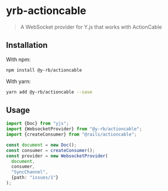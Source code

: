 # yrb-actioncable

> A WebSocket provider for Y.js that works with ActionCable

## Installation

With npm:

```bash
npm install @y-rb/actioncable
```

With yarn:

```bash
yarn add @y-rb/actioncable --save
```

## Usage

```typescript
import {Doc} from "yjs";
import {WebsocketProvider} from "@y-rb/actioncable";
import {createConsumer} from "@rails/actioncable";

const document = new Doc();
const consumer = createConsumer();
const provider = new WebsocketProvider(
  document,
  consumer,
  "SyncChannel",
  {path: "issues/1"}
);
```
